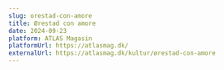 ```yaml
---
slug: orestad-con-amore
title: Ørestad con amore
date: 2024-09-23
platform: ATLAS Magasin
platformUrl: https://atlasmag.dk/
externalUrl: https://atlasmag.dk/kultur/ørestad-con-amore
---
```

